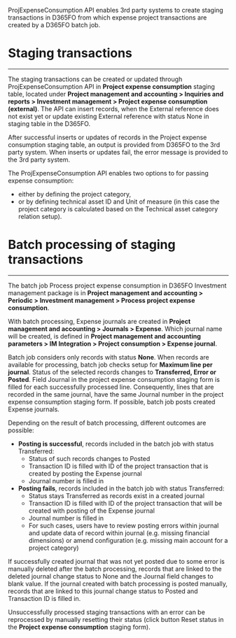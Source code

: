 ProjExpenseConsumption API enables 3rd party systems to create staging transactions in D365FO from which expense project transactions are created by a D365FO batch job.

# Staging transactions
---
The staging transactions can be created or updated through ProjExpenseConsumption API in **Project expense consumption** staging table, located under **Project management and accounting > Inquiries and reports > Investment management > Project expense consumption (external)**. The API can insert records, when the External reference does not exist yet or update existing External reference with status None in staging table in the D365FO. 

After successful inserts or updates of records in the Project expense consumption staging table, an output is provided from D365FO to the 3rd party system. When inserts or updates fail, the error message is provided to the 3rd party system.

The ProjExpenseConsumption API  enables two options to for passing expense consumption:
- either by defining the project category,
- or by defining technical asset ID and Unit of measure (in  this case the project category is calculated based on the Technical asset category relation setup).

# Batch processing of staging transactions
---
The batch job Process project expense consumption in D365FO Investment management package is in **Project management and accounting > Periodic > Investment management > Process project expense consumption**.

With batch processing, Expense journals are created in **Project management and accounting > Journals > Expense**. Which journal name will be created, is defined in **Project management and accounting parameters > IM Integration > Project consumption > Expense journal**. 

Batch job considers only records with status **None**. When records are available for processing, batch job checks setup for **Maximum line per journal**. Status of the selected records changes to **Transferred, Error or Posted**. Field Journal in the project expense consumption staging form is filled for each successfully processed line. Consequently, lines that are recorded in the same journal, have the same Journal number in the project expense consumption staging form. If possible, batch job posts created Expense journals. 

Depending on the result of batch processing, different outcomes are possible:
- **Posting is successful**, records included in the batch job with status Transferred:
  - Status of such records changes to Posted
  - Transaction ID is filled with ID of the project transaction that is created by posting the Expense journal
  - Journal number is filled in
- **Posting fails**, records included in the batch job with status Transferred:
  - Status stays Transferred as records exist in a created journal
  - Transaction ID is filled with ID of the project transaction that will be created with posting of the Expense journal
   - Journal number is filled in
   - For such cases, users have to review posting errors within journal and update data of record within journal (e.g. missing financial dimensions) or amend configuration (e.g. missing main account for a project category) 

If successfully created journal that was not yet posted due to some error is manually deleted after the batch processing, records that are linked to the deleted journal change status to None and the Journal field changes to blank value. If the journal created with batch processing is posted manually, records that are linked to this journal change status to Posted and Transaction ID is filled in.

Unsuccessfully processed staging transactions with an error can be reprocessed by manually resetting their status (click button Reset status in the **Project expense consumption** staging form).

